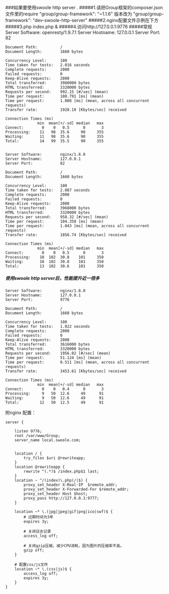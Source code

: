 ###如果要使用swoole http server .
#####1.请把Group框架的composer.json文件里的require  "group/group-framework": "~1.1.6" 版本改为 "group/group-framework": "dev-swoole-http-server"
#####2.nginx配置文件示例在下方
#####3.php index.php &
#####4.访问http://127.0.0.1:9776
#####常规	
	Server Software:        openresty/1.9.7.1
	Server Hostname:        127.0.0.1
	Server Port:            82

	Document Path:          /
	Document Length:        1660 bytes

	Concurrency Level:      100
	Time taken for tests:   2.016 seconds
	Complete requests:      2000
	Failed requests:        0
	Keep-Alive requests:    2000
	Total transferred:      3980000 bytes
	HTML transferred:       3320000 bytes
	Requests per second:    992.15 [#/sec] (mean)
	Time per request:       100.791 [ms] (mean)
	Time per request:       1.008 [ms] (mean, across all concurrent requests)
	Transfer rate:          1928.10 [Kbytes/sec] received

	Connection Times (ms)
	              min  mean[+/-sd] median   max
	Connect:        0    0   0.5      0       3
	Processing:    11   98  35.6     90     355
	Waiting:       11   98  35.6     90     355
	Total:         14   99  35.5     90     355


	Server Software:        nginx/1.8.0
	Server Hostname:        127.0.0.1
	Server Port:            82

	Document Path:          /
	Document Length:        1660 bytes

	Concurrency Level:      100
	Time taken for tests:   2.087 seconds
	Complete requests:      2000
	Failed requests:        0
	Keep-Alive requests:    2000
	Total transferred:      3968000 bytes
	HTML transferred:       3320000 bytes
	Requests per second:    958.32 [#/sec] (mean)
	Time per request:       104.350 [ms] (mean)
	Time per request:       1.043 [ms] (mean, across all concurrent requests)
	Transfer rate:          1856.74 [Kbytes/sec] received

	Connection Times (ms)
	              min  mean[+/-sd] median   max
	Connect:        0    0   0.5      0       3
	Processing:    10  102  30.8    101     350
	Waiting:       10  102  30.8    101     350
	Total:         13  102  30.6    101     350



##### 使用swoole http server后，性能提升近一倍多

	Server Software:        nginx/1.8.0
	Server Hostname:        127.0.0.1
	Server Port:            9776

	Document Path:          /
	Document Length:        1660 bytes

	Concurrency Level:      100
	Time taken for tests:   1.022 seconds
	Complete requests:      2000
	Failed requests:        0
	Keep-Alive requests:    2000
	Total transferred:      3616000 bytes
	HTML transferred:       3320000 bytes
	Requests per second:    1956.02 [#/sec] (mean)
	Time per request:       51.124 [ms] (mean)
	Time per request:       0.511 [ms] (mean, across all concurrent requests)
	Transfer rate:          3453.61 [Kbytes/sec] received

	Connection Times (ms)
	              min  mean[+/-sd] median   max
	Connect:        0    0   0.4      0       3
	Processing:     9   50  12.6     49      91
	Waiting:        9   50  12.6     49      91
	Total:         12   50  12.5     49      91

附nginx 配置：

	server {

	    listen 9776;
	    root /var/www/Group;
	    server_name local.swoole.com;


	    location / {
	        try_files $uri @rewriteapp;
	    }
	    location @rewriteapp {
	        rewrite ^(.*)$ /index.php$1 last;
	    }
	    location ~ ^/(index)\.php(/|$) {
	        proxy_set_header X-Real-IP  $remote_addr;
	        proxy_set_header X-Forwarded-For $remote_addr;
	        proxy_set_header Host $host;
	        proxy_pass http://127.0.0.1:9777;
	    }

	    location ~* \.(jpg|jpeg|gif|png|ico|swf)$ {
	        # 过期时间为3年
	        expires 3y;

	        # 关闭日志记录
	        access_log off;

	        # 关闭gzip压缩，减少CPU消耗，因为图片的压缩率不高。
	        gzip off;
	    }

	    # 配置css/js文件
	    location ~* \.(css|js)$ {
	        access_log off;
	        expires 3y;
	    }
	}
